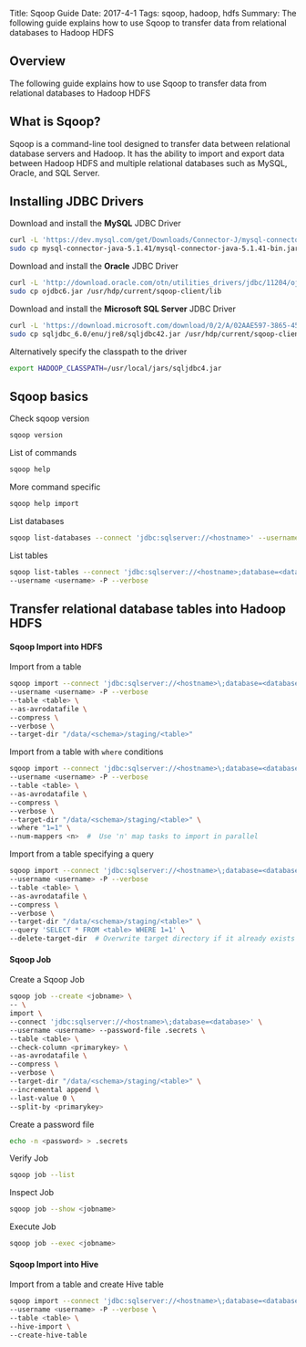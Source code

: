 Title: Sqoop Guide
Date: 2017-4-1
Tags: sqoop, hadoop, hdfs
Summary: The following guide explains how to use Sqoop to transfer data from relational databases to Hadoop HDFS

## Overview

The following guide explains how to use Sqoop to transfer data from relational databases to Hadoop HDFS


## What is Sqoop?

Sqoop is a command-line tool designed to transfer data between relational database servers and Hadoop.  It has the ability to import and export data between Hadoop HDFS and multiple relational databases such as MySQL, Oracle, and SQL Server.


## Installing JDBC Drivers

Download and install the **MySQL** JDBC Driver
```sh
curl -L 'https://dev.mysql.com/get/Downloads/Connector-J/mysql-connector-java-5.1.41.tar.gz' | tar xz
sudo cp mysql-connector-java-5.1.41/mysql-connector-java-5.1.41-bin.jar /usr/hdp/current/sqoop-client/lib
```

Download and install the **Oracle** JDBC Driver
```sh
curl -L 'http://download.oracle.com/otn/utilities_drivers/jdbc/11204/ojdbc6.jar'
sudo cp ojdbc6.jar /usr/hdp/current/sqoop-client/lib
```

Download and install the **Microsoft SQL Server** JDBC Driver
```sh
curl -L 'https://download.microsoft.com/download/0/2/A/02AAE597-3865-456C-AE7F-613F99F850A8/enu/sqljdbc_6.0.81cd12.100_enu.tar.gz' | tar xz
sudo cp sqljdbc_6.0/enu/jre8/sqljdbc42.jar /usr/hdp/current/sqoop-client/lib
```

Alternatively specify the classpath to the driver
```sh
export HADOOP_CLASSPATH=/usr/local/jars/sqljdbc4.jar
```


## Sqoop basics

Check sqoop version
```sh
sqoop version
```

List of commands
```sh
sqoop help
```

More command specific
```sh
sqoop help import
```

List databases
```sh
sqoop list-databases --connect 'jdbc:sqlserver://<hostname>' --username <username> -P --verbose
```

List tables
```sh
sqoop list-tables --connect 'jdbc:sqlserver://<hostname>;database=<database>' \
--username <username> -P --verbose
```


## Transfer relational database tables into Hadoop HDFS


#### Sqoop Import into HDFS

Import from a table
```sh
sqoop import --connect 'jdbc:sqlserver://<hostname>\;database=<database>' \
--username <username> -P --verbose
--table <table> \
--as-avrodatafile \
--compress \
--verbose \
--target-dir "/data/<schema>/staging/<table>"
```

Import from a table with `where` conditions
```sh
sqoop import --connect 'jdbc:sqlserver://<hostname>\;database=<database>' \
--username <username> -P --verbose
--table <table> \
--as-avrodatafile \
--compress \
--verbose \
--target-dir "/data/<schema>/staging/<table>" \
--where "1=1" \
--num-mappers <n>  #  Use 'n' map tasks to import in parallel
```

Import from a table specifying a query
```sh
sqoop import --connect 'jdbc:sqlserver://<hostname>\;database=<database>' \
--username <username> -P --verbose
--table <table> \
--as-avrodatafile \
--compress \
--verbose \
--target-dir "/data/<schema>/staging/<table>" \
--query 'SELECT * FROM <table> WHERE 1=1' \
--delete-target-dir  # Overwrite target directory if it already exists
```

#### Sqoop Job

Create a Sqoop Job
```sh
sqoop job --create <jobname> \
-- \
import \
--connect 'jdbc:sqlserver://<hostname>\;database=<database>' \
--username <username> --password-file .secrets \
--table <table> \
--check-column <primarykey> \
--as-avrodatafile \
--compress \
--verbose \
--target-dir "/data/<schema>/staging/<table>" \
--incremental append \
--last-value 0 \
--split-by <primarykey>
```

Create a password file
```sh
echo -n <password> > .secrets
```

Verify Job
```sh
sqoop job --list
```

Inspect Job
```sh
sqoop job --show <jobname>
```

Execute Job
```sh
sqoop job --exec <jobname>
```

#### Sqoop Import into Hive

Import from a table and create Hive table
```sh
sqoop import --connect 'jdbc:sqlserver://<hostname>\;database=<database>' \
--username <username> -P --verbose \
--table <table> \
--hive-import \
--create-hive-table
```
